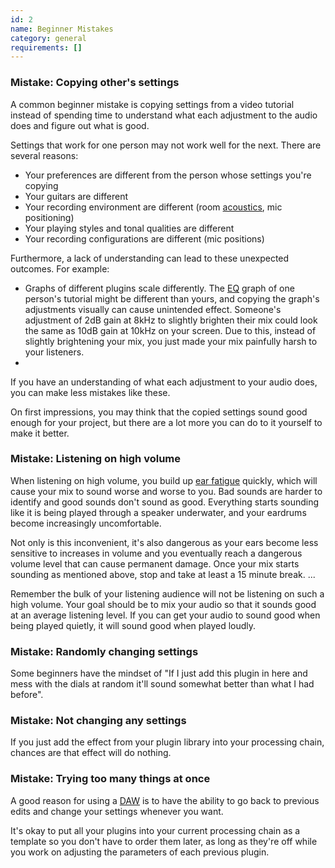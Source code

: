 ```yaml
---
id: 2
name: Beginner Mistakes
category: general
requirements: []
---
```


### Mistake: Copying other's settings

A common beginner mistake is copying settings from a video tutorial instead of spending time to understand what each adjustment to the audio does and figure out what is good.

Settings that work for one person may not work well for the next. There are several reasons:

- Your preferences are different from the person whose settings you're copying
- Your guitars are different
- Your recording environment are different (room [acoustics](33), mic positioning)
- Your playing styles and tonal qualities are different
- Your recording configurations are different (mic positions)

Furthermore, a lack of understanding can lead to these unexpected outcomes. For example:

- Graphs of different plugins scale differently. The [EQ](16) graph of one person's tutorial might be different than yours, and copying the graph's adjustments visually can cause unintended effect. Someone's adjustment of 2dB gain at 8kHz to slightly brighten their mix could look the same as 10dB gain at 10kHz on your screen. Due to this, instead of slightly brightening your mix, you just made your mix painfully harsh to your listeners.
-

If you have an understanding of what each adjustment to your audio does, you can make less mistakes like these.

On first impressions, you may think that the copied settings sound good enough for your project, but there are a lot more you can do to it yourself to make it better.

### Mistake: Listening on high volume

When listening on high volume, you build up [ear fatigue](102) quickly, which will cause your mix to sound worse and worse to you. Bad sounds are harder to identify and good sounds don't sound as good. Everything starts sounding like it is being played through a speaker underwater, and your eardrums become increasingly uncomfortable.

Not only is this inconvenient, it's also dangerous as your ears become less sensitive to increases in volume and you eventually reach a dangerous volume level that can cause permanent damage. Once your mix starts sounding as mentioned above, stop and take at least a 15 minute break. ...

Remember the bulk of your listening audience will not be listening on such a high volume. Your goal should be to mix your audio so that it sounds good at an average listening level. If you can get your audio to sound good when being played quietly, it will sound good when played loudly.

### Mistake: Randomly changing settings

Some beginners have the mindset of "If I just add this plugin in here and mess with the dials at random it'll sound somewhat better than what I had before".

### Mistake: Not changing any settings

If you just add the effect from your plugin library into your processing chain, chances are that effect will do nothing.

### Mistake: Trying too many things at once

A good reason for using a [DAW](22) is to have the ability to go back to previous edits and change your settings whenever you want.

It's okay to put all your plugins into your current processing chain as a template so you don't have to order them later, as long as they're off while you work on adjusting the parameters of each previous plugin.
